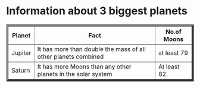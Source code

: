 <html>
<body>

<h1> Information about 3 biggest planets </h1>

<table border="5" width=100%>

<tr>
   <th>Planet</th>
   <th>Fact</th>
   <th>No.of Moons</th>
  </tr>
  
  <tr> 
    <td>Jupiter</td>
    <td>It has more than double the mass of all other planets combined </td>
    <td>at least 79</td>
  </tr>

  <tr>
    <td>Saturn</td>
    <td>It has more Moons than any other planets in the solar system </td>
    <td>At least 82.</td>
   </tr>
